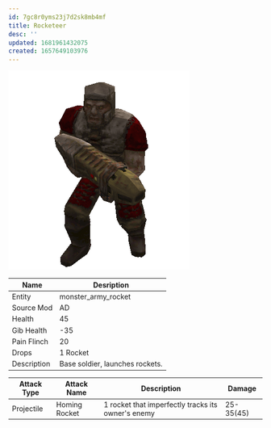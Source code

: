 ```yaml
---
id: 7gc8r0yms23j7d2sk8mb4mf
title: Rocketeer
desc: ''
updated: 1681961432075
created: 1657649103976
---
```

![Monster Picture](assets/img/grunt_rocket.png)

|Name  |Desription|
|------|-------------|
|Entity|monster_army_rocket|
|Source Mod|AD|
|Health|45|
|Gib Health|-35|
|Pain Flinch|20|
|Drops|1 Rocket|
|Description|Base soldier, launches rockets.|

|Attack Type|Attack Name|Description|Damage|
|-----------|-----------|-----------|------|
|Projectile |Homing Rocket|1 rocket that imperfectly tracks its owner's enemy|25-35(45)|